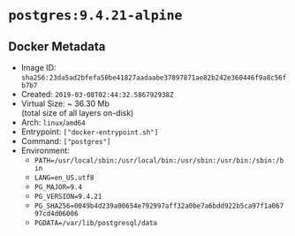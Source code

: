 # `postgres:9.4.21-alpine`

## Docker Metadata

- Image ID: `sha256:23da5ad2bfefa50be41827aadaabe37897871ae82b242e360446f9a8c56fb7b7`
- Created: `2019-03-08T02:44:32.586792938Z`
- Virtual Size: ~ 36.30 Mb  
  (total size of all layers on-disk)
- Arch: `linux`/`amd64`
- Entrypoint: `["docker-entrypoint.sh"]`
- Command: `["postgres"]`
- Environment:
  - `PATH=/usr/local/sbin:/usr/local/bin:/usr/sbin:/usr/bin:/sbin:/bin`
  - `LANG=en_US.utf8`
  - `PG_MAJOR=9.4`
  - `PG_VERSION=9.4.21`
  - `PG_SHA256=0049b4d239a00654e792997aff32a0be7a6bdd922b5ca97f1a06797cd4d06006`
  - `PGDATA=/var/lib/postgresql/data`
